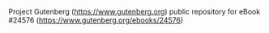 Project Gutenberg (https://www.gutenberg.org) public repository for eBook #24576 (https://www.gutenberg.org/ebooks/24576)
